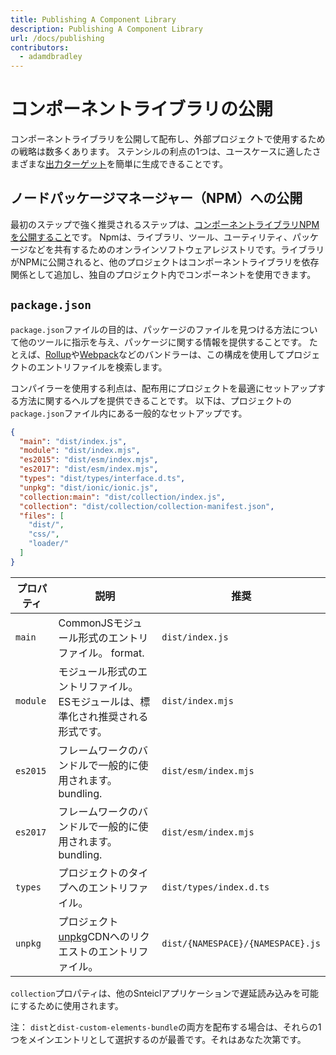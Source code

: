 ```yaml
---
title: Publishing A Component Library
description: Publishing A Component Library
url: /docs/publishing
contributors:
  - adamdbradley
---
```


# コンポーネントライブラリの公開

コンポーネントライブラリを公開して配布し、外部プロジェクトで使用するための戦略は数多くあります。 ステンシルの利点の1つは、ユースケースに適したさまざまな[出力ターゲット](/docs/output-targets)を簡単に生成できることです。

## ノードパッケージマネージャー（NPM）への公開

最初のステップで強く推奨されるステップは、[コンポーネントライブラリNPMを公開すること](](https://docs.npmjs.com/getting-started/publishing-npm-packages))です。 Npmは、ライブラリ、ツール、ユーティリティ、パッケージなどを共有するためのオンラインソフトウェアレジストリです。ライブラリがNPMに公開されると、他のプロジェクトはコンポーネントライブラリを依存関係として追加し、独自のプロジェクト内でコンポーネントを使用できます。


## `package.json`

`package.json`ファイルの目的は、パッケージのファイルを見つける方法について他のツールに指示を与え、パッケージに関する情報を提供することです。 たとえば、[Rollup](https://rollupjs.org/)や[Webpack](https://webpack.js.org/)などのバンドラーは、この構成を使用してプロジェクトのエントリファイルを検索します。

コンパイラーを使用する利点は、配布用にプロジェクトを最適にセットアップする方法に関するヘルプを提供できることです。 以下は、プロジェクトの `package.json`ファイル内にある一般的なセットアップです。

```json
{
  "main": "dist/index.js",
  "module": "dist/index.mjs",
  "es2015": "dist/esm/index.mjs",
  "es2017": "dist/esm/index.mjs",
  "types": "dist/types/interface.d.ts",
  "unpkg": "dist/ionic/ionic.js",
  "collection:main": "dist/collection/index.js",
  "collection": "dist/collection/collection-manifest.json",
  "files": [
    "dist/",
    "css/",
    "loader/"
  ]
}
```

| プロパティ | 説明                                                                                         | 推奨                       |
|----------|-----------------------------------------------------------------------------------------------------|-----------------------------------|
| `main`            | CommonJSモジュール形式のエントリファイル。 format.                                                  | `dist/index.js`                   |
| `module`          | モジュール形式のエントリファイル。 ESモジュールは、標準化され推奨される形式です。 | `dist/index.mjs`                  |
| `es2015`          | フレームワークのバンドルで一般的に使用されます。 bundling.                                                       | `dist/esm/index.mjs`              |
| `es2017`          | フレームワークのバンドルで一般的に使用されます。 bundling.                                                       | `dist/esm/index.mjs`              |
| `types`           | プロジェクトのタイプへのエントリファイル。                                                         | `dist/types/index.d.ts`           |
| `unpkg`           | プロジェクト[unpkg](https://unpkg.com/)CDNへのリクエストのエントリファイル。                   | `dist/{NAMESPACE}/{NAMESPACE}.js` |


`collection`プロパティは、他のSnteiclアプリケーションで遅延読み込みを可能にするために使用されます。

注： `dist`と`dist-custom-elements-bundle`の両方を配布する場合は、それらの1つをメインエントリとして選択するのが最善です。それはあなた次第です。